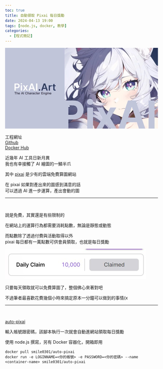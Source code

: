 ```yaml
---
toc: true
title: 自動領取 Pixai 每日獎勵
date: 2024-04-13 19:00
tags: [node.js, docker, 教學]
categories:
  - [程式簡記]
---
```


![title](/img/post/autoPixai_01.jpg)

工程網址  
[Github](https://github.com/Mr-Smilin/auto-pixai)  
[Docker Hub](https://hub.docker.com/r/smile0301/auto-pixai)

近幾年 AI 工具日新月異  
我也有幸接觸了 AI 繪圖的一鱗半爪  

其中 [pixai](https://pixai.art) 是少有的雲端免費算圖網站

在 pixai 如果對產出來的圖感到滿意的話  
可以透過 AI 進一步運算，產出會動的圖

<!-- more -->

---

<br>

說是免費，其實還是有些限制的

在網站上的運算行為都需要消耗點數，無論是靜態或動態

而點數除了透過付費與活動取得以外  
pixai 每日都有一萬點數可供會員領取，也就是每日獎勵

![每日獎勵](/img/post/autoPixai_02.jpg)

只要每天領取就可以免費算圖了，整個佛心來著對吧

不過筆者最喜歡花費幾個小時來搞定原本一分鐘可以做到的事情(x

---

<br>

[auto-pixai](https://github.com/Mr-Smilin/auto-pixai)

輸入帳號跟密碼，該腳本執行一次就會自動進網站領取每日獎勵

使用 node.js 撰寫，另有 Docker 容器化，開箱即用

```
docker pull smile0301/auto-pixai
docker run -e LOGINNAME=<你的帳號> -e PASSWORD=<你的密碼> --name <container-name> smile0301/auto-pixai
```
